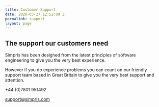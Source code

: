 ```yaml
---
title: Customer Support
date: 2020-03-27 12:52:00 Z
permalink: support
layout: page
---
```


## The support our customers need

Simpris has been designed from the latest principles of software engineering to give you the very best experience.

However if you do experience problems you can count on our friendly support team based in Great Britain to give you the very best support and attention.

+44 (0)7801 951492


support@simpris.com